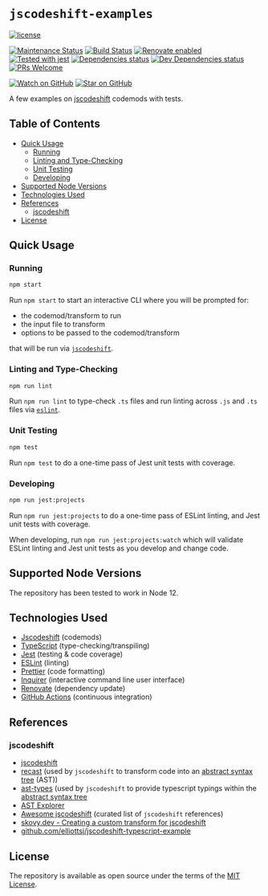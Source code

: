 # `jscodeshift-examples`

[![license](https://img.shields.io/github/license/wingy3181/jscodeshift-examples.svg)](LICENSE.md)

[![Maintenance Status](https://img.shields.io/badge/status-maintained-brightgreen.svg)](https://github.com/wingy3181/jscodeshift-examples/pulse)
[![Build Status](https://github.com/wingy3181/jscodeshift-examples/workflows/CI/badge.svg)](https://github.com/wingy3181/jscodeshift-examples/actions)
[![Renovate enabled](https://img.shields.io/badge/renovate-enabled-brightgreen.svg)](https://renovatebot.com/)
[![Tested with jest](https://jestjs.io/img/jest-badge.svg)](https://github.com/facebook/jest)
[![Dependencies status](https://img.shields.io/david/wingy3181/jscodeshift-examples.svg)](https://david-dm.org/wingy3181/jscodeshift-examples)
[![Dev Dependencies status](https://img.shields.io/david/dev/wingy3181/jscodeshift-examples.svg)](https://david-dm.org/wingy3181/jscodeshift-examples?type=dev)
[![PRs Welcome](https://img.shields.io/badge/PRs-welcome-brightgreen.svg)](http://makeapullrequest.com)

[![Watch on GitHub](https://img.shields.io/github/watchers/wingy3181/jscodeshift-examples.svg?style=social)](https://github.com/wingy3181/jscodeshift-examples/watchers)
[![Star on GitHub](https://img.shields.io/github/stars/wingy3181/jscodeshift-examples.svg?style=social)](https://github.com/wingy3181/jscodeshift-examples/stargazers)

A few examples on [jscodeshift][jscodeshift] codemods with tests.

## Table of Contents

<!-- To update run: npx markdown-toc --maxdepth 3 -i README.md -->

<!-- toc -->

- [Quick Usage](#quick-usage)
  - [Running](#running)
  - [Linting and Type-Checking](#linting-and-type-checking)
  - [Unit Testing](#unit-testing)
  - [Developing](#developing)
- [Supported Node Versions](#supported-node-versions)
- [Technologies Used](#technologies-used)
- [References](#references)
  - [jscodeshift](#jscodeshift)
- [License](#license)

<!-- tocstop -->

## Quick Usage

### Running

```sh
npm start
```

Run `npm start` to start an interactive CLI where you will be prompted for:

- the codemod/transform to run
- the input file to transform
- options to be passed to the codemod/transform

that will be run via [`jscodeshift`][jscodeshift].

### Linting and Type-Checking

```sh
npm run lint
```

Run `npm run lint` to type-check `.ts` files and run linting across `.js` and `.ts` files via [`eslint`][eslint].

### Unit Testing

```sh
npm test
```

Run `npm test` to do a one-time pass of Jest unit tests with coverage.

### Developing

```sh
npm run jest:projects
```

Run `npm run jest:projects` to do a one-time pass of ESLint linting, and Jest unit tests with coverage.

When developing, run `npm run jest:projects:watch` which will validate ESLint linting and Jest unit tests as you develop and change code.

## Supported Node Versions

The repository has been tested to work in Node 12.

## Technologies Used

- [Jscodeshift][jscodeshift] (codemods)
- [TypeScript](https://www.typescriptlang.org/) (type-checking/transpiling)
- [Jest](https://jestjs.io/en) (testing & code coverage)
- [ESLint][eslint] (linting)
- [Prettier](https://prettier.io/) (code formatting)
- [Inquirer](https://github.com/SBoudrias/Inquirer.js/) (interactive command line user interface)
- [Renovate](https://github.com/renovatebot/renovate) (dependency update)
- [GitHub Actions](https://github.com/features/actions) (continuous integration)

## References

### jscodeshift

- [jscodeshift][jscodeshift]
- [recast](https://github.com/benjamn/recast) (used by `jscodeshift` to transform code into an [abstract syntax tree][ast] (AST))
- [ast-types](https://github.com/benjamn/ast-types) (used by `jscodeshift` to provide typescript typings within the [abstract syntax tree][ast]
- [AST Explorer](https://astexplorer.net/)
- [Awesome jscodeshift](https://github.com/sejoker/awesome-jscodeshift) (curated list of `jscodeshift` references)
- [skovy.dev - Creating a custom transform for jscodeshift](https://skovy.dev/jscodeshift-custom-transform/)
- [github.com/elliottsj/jscodeshift-typescript-example](https://github.com/elliottsj/jscodeshift-typescript-example)

## License

The repository is available as open source under the terms of the [MIT License](LICENSE.md).

[jscodeshift]: https://github.com/facebook/jscodeshift
[eslint]: http://eslint.org/
[ast]: https://en.wikipedia.org/wiki/Abstract_syntax_tree
